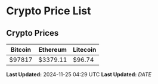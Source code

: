 # Crypto Price List

## Crypto Prices
| Bitcoin | Ethereum | Litecoin |
| ------- | -------- | -------- |
| $97817 | $3379.11 | $96.74 |
**Last Updated:** 2024-11-25 04:29 UTC
**Last Updated:** $DATE$
